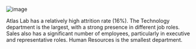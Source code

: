 ![image](https://github.com/user-attachments/assets/ab254f65-0bfc-4544-8033-f5c26df3056c)

Atlas Lab has a relatively high attrition rate (16%).
The Technology department is the largest, with a strong presence in different job roles.
Sales also has a significant number of employees, particularly in executive and representative roles.
Human Resources is the smallest department.
